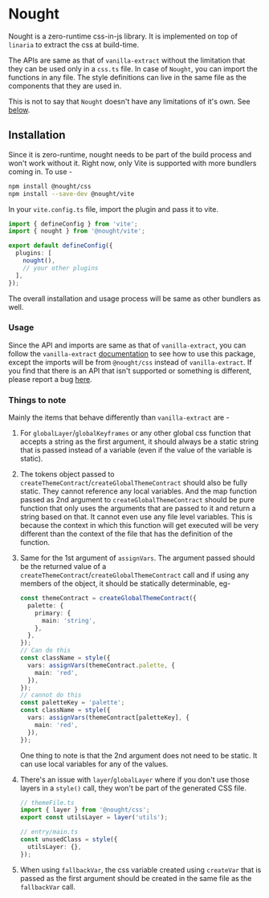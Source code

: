 # Nought

Nought is a zero-runtime css-in-js library. It is implemented on top of `linaria` to extract the css at build-time.

The APIs are same as that of `vanilla-extract` without the limitation that they can be used only in a `css.ts` file. In case of `Nought`, you can import the functions in any file. The style definitions can live in the same file as the components that they are used in.

This is not to say that `Nought` doesn't have any limitations of it's own. See [below](#things-to-note).

## Installation

Since it is zero-runtime, nought needs to be part of the build process and won't work without it. Right now, only Vite is supported with more bundlers coming in. To use -

```sh
npm install @nought/css
npm install --save-dev @nought/vite
```

In your `vite.config.ts` file, import the plugin and pass it to vite.

```ts
import { defineConfig } from 'vite';
import { nought } from '@nought/vite';

export default defineConfig({
  plugins: [
    nought(),
    // your other plugins
  ],
});
```

The overall installation and usage process will be same as other bundlers as well.

### Usage

Since the API and imports are same as that of `vanilla-extract`, you can follow the `vanilla-extract` [documentation](https://vanilla-extract.style/documentation/api/style/) to see how to use this package, except the imports will be from `@nought/css` instead of `vanilla-extract`. If you find that there is an API that isn't supported or something is different, please report a bug [here](https://github.com/brijeshb42/nought/issues/new).

### Things to note

Mainly the items that behave differently than `vanilla-extract` are -

1. For `globalLayer`/`globalKeyframes` or any other global css function that accepts a string as the first argument, it should always be a static string that is passed instead of a variable (even if the value of the variable is static).
2. The tokens object passed to `createThemeContract`/`createGlobalThemeContract` should also be fully static. They cannot reference any local variables. And the map function passed as 2nd argument to `createGlobalThemeContract` should be pure function that only uses the arguments that are passed to it and return a string based on that. It cannot even use any file level variables. This is because the context in which this function will get executed will be very different than the context of the file that has the definition of the function.
3. Same for the 1st argument of `assignVars`. The argument passed should be the returned value of a `createThemeContract`/`createGlobalThemeContract` call and if using any members of the object, it should be statically determinable, eg-

   ```ts
   const themeContract = createGlobalThemeContract({
     palette: {
       primary: {
         main: 'string',
       },
     },
   });
   // Can do this
   const className = style({
     vars: assignVars(themeContract.palette, {
       main: 'red',
     }),
   });
   // cannot do this
   const paletteKey = 'palette';
   const className = style({
     vars: assignVars(themeContract[paletteKey], {
       main: 'red',
     }),
   });
   ```

   One thing to note is that the 2nd argument does not need to be static. It can use local variables for any of the values.

4. There's an issue with `layer`/`globalLayer` where if you don't use those layers in a `style()` call, they won't be part of the generated CSS file.

   ```ts
   // themeFile.ts
   import { layer } from '@nought/css';
   export const utilsLayer = layer('utils');

   // entry/main.ts
   const unusedClass = style({
     utilsLayer: {},
   });
   ```

5. When using `fallbackVar`, the css variable created using `createVar` that is passed as the first argument should be created in the same file as the `fallbackVar` call.
